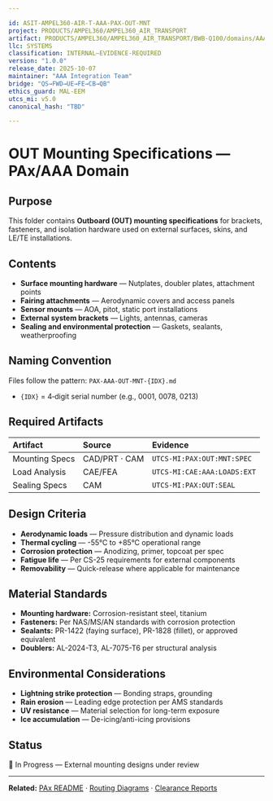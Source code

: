 ```yaml
---

id: ASIT-AMPEL360-AIR-T-AAA-PAX-OUT-MNT
project: PRODUCTS/AMPEL360/AMPEL360_AIR_TRANSPORT
artifact: PRODUCTS/AMPEL360/AMPEL360_AIR_TRANSPORT/BWB-Q100/domains/AAA/pax/OUT/mounting-specifications/README.md
llc: SYSTEMS
classification: INTERNAL–EVIDENCE-REQUIRED
version: "1.0.0"
release_date: 2025-10-07
maintainer: "AAA Integration Team"
bridge: "QS→FWD→UE→FE→CB→QB"
ethics_guard: MAL-EEM
utcs_mi: v5.0
canonical_hash: "TBD"

---
```


# OUT Mounting Specifications — PAx/AAA Domain

## Purpose

This folder contains **Outboard (OUT) mounting specifications** for brackets, fasteners, and isolation hardware used on external surfaces, skins, and LE/TE installations.

## Contents

* **Surface mounting hardware** — Nutplates, doubler plates, attachment points
* **Fairing attachments** — Aerodynamic covers and access panels
* **Sensor mounts** — AOA, pitot, static port installations
* **External system brackets** — Lights, antennas, cameras
* **Sealing and environmental protection** — Gaskets, sealants, weatherproofing

## Naming Convention

Files follow the pattern: `PAX-AAA-OUT-MNT-{IDX}.md`

* `{IDX}` = 4‑digit serial number (e.g., 0001, 0078, 0213)

## Required Artifacts

| Artifact | Source | Evidence |
| :--- | :--- | :--- |
| Mounting Specs | CAD/PRT · CAM | `UTCS-MI:PAX:OUT:MNT:SPEC` |
| Load Analysis | CAE/FEA | `UTCS-MI:CAE:AAA:LOADS:EXT` |
| Sealing Specs | CAM | `UTCS-MI:PAX:OUT:SEAL` |

## Design Criteria

* **Aerodynamic loads** — Pressure distribution and dynamic loads
* **Thermal cycling** — -55°C to +85°C operational range
* **Corrosion protection** — Anodizing, primer, topcoat per spec
* **Fatigue life** — Per CS-25 requirements for external components
* **Removability** — Quick-release where applicable for maintenance

## Material Standards

* **Mounting hardware:** Corrosion-resistant steel, titanium
* **Fasteners:** Per NAS/MS/AN standards with corrosion protection
* **Sealants:** PR-1422 (faying surface), PR-1828 (fillet), or approved equivalent
* **Doublers:** AL-2024-T3, AL-7075-T6 per structural analysis

## Environmental Considerations

* **Lightning strike protection** — Bonding straps, grounding
* **Rain erosion** — Leading edge protection per AMS standards
* **UV resistance** — Material selection for long-term exposure
* **Ice accumulation** — De-icing/anti-icing provisions

## Status

🔄 In Progress — External mounting designs under review

---

**Related:** [PAx README](../../README.md) · [Routing Diagrams](../routing-diagrams/) · [Clearance Reports](../clearance-reports/)
